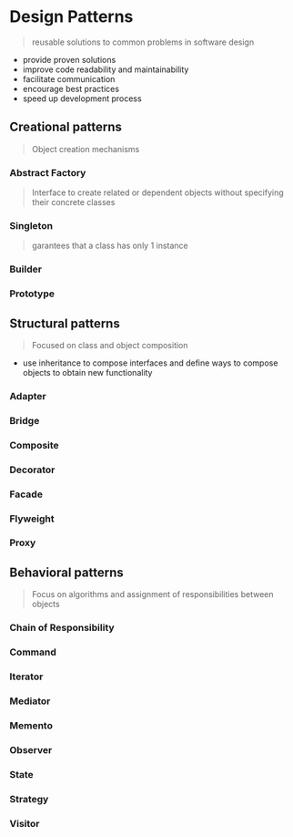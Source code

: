 
# Design Patterns

> reusable solutions to common problems in software design

- provide proven solutions
- improve code readability and maintainability
- facilitate communication
- encourage best practices
- speed up development process


## Creational patterns

> Object creation mechanisms

### Abstract Factory

> Interface to create related or dependent objects without specifying their concrete classes

### Singleton

> garantees that a class has only 1 instance

### Builder


### Prototype

## Structural patterns

> Focused on class and object composition

- use inheritance to compose interfaces and define ways to compose objects to obtain new functionality


### Adapter
### Bridge
### Composite
### Decorator
### Facade
### Flyweight
### Proxy

## Behavioral patterns

> Focus on algorithms and assignment of responsibilities between objects

### Chain of Responsibility
### Command
### Iterator
### Mediator
### Memento
### Observer
### State
### Strategy
### Visitor
